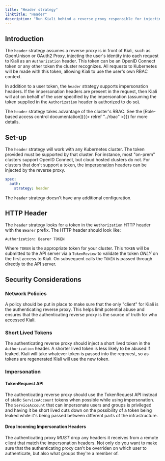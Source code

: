 ```yaml
---
title: "Header strategy"
linktitle: "Header"
description: "Run Kiali behind a reverse proxy responsible for injecting the user's token, or a token with impersonation."
---
```


## Introduction

The `header` strategy assumes a reverse proxy is in front of Kiali, such as 
OpenUnison or OAuth2 Proxy, injecting the user's identity into each request to
Kiali as an `Authorization` header.  This token can be an OpenID Connect
token or any other token the cluster recognizes.  All requests to Kubernetes
will be made with this token, allowing Kiali to use the user's own RBAC 
context.

In addition to a user token, the `header` strategy supports impersonation
headers.  If the impersonation headers are present in the request, then Kiali
will act on behalf of the user specified by the impersonation (assuming the
token supplied in the `Authorization` header is authorized to do so).

The `header` strategy takes advantage of the cluster's RBAC. See the
[Role-based access control documentation]({{< relref "../rbac" >}}) for more details.

## Set-up

The `header` strategy will work with any Kubernetes cluster.  The token provided 
must be supported by that cluster.  For instance, most "on-prem" clusters support
OpenID Connect, but cloud hosted clusters do not.  For clusters that don't support 
a token, the [impersonation](https://kubernetes.io/docs/reference/access-authn-authz/authentication/#user-impersonation)
headers can be injected by the reverse proxy.

```yaml
spec:
  auth:
    strategy: header
```

The `header` strategy doesn't have any additional configuration.

## HTTP Header

The `header` strategy looks for a token in the `Authorization` HTTP header with the 
`Bearer` prefix.  The HTTP header should look like:

```
Authorization: Bearer TOKEN
```

Where `TOKEN` is the appropriate token for your cluster.  This `TOKEN` will be 
submitted to the API server via a `TokenReview` to validate the token *ONLY*
on the first access to Kiali.  On subsequent calls the `TOKEN` is passed through
directly to the API server.

## Security Considerations

### Network Policies

A policy should be put in place to make sure that the only "client" for Kiali is
the authenticating reverse proxy.  This helps limit potential abuse and ensures 
that the authenticating reverse proxy is the source of truth for who accessed
Kiali.

### Short Lived Tokens

The authenticating reverse proxy should inject a short lived token in the 
`Authorization` header.  A shorter lived token is less likely to be abused if 
leaked.  Kiali will take whatever token is passed into the reqeuest, so as tokens 
are regenerated Kiali will use the new token.

### Impersonation

#### TokenRequest API

The authenticating reverse proxy should use the TokenRequest API instead of static 
`ServiceAccount` tokens when possible while using impersonation. The 
`ServiceAccount` that can impersonate users and groups is privileged and having it
be short lived cuts down on the possibility of a token being leaked while it's being 
passed between different parts of the infrastructure.

#### Drop Incoming Impersonation Headers

The authenticating proxy *MUST* drop any headers it receives from a remote client 
that match the impersonation headers.  Not only do you want to make sure that the
authenticating proxy can't be overriden on which user to authenticate, but also
what groups they're a member of. 

